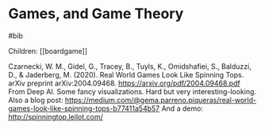 # Games, and Game Theory

#bib

Children: [[boardgame]]


Czarnecki, W. M., Gidel, G., Tracey, B., Tuyls, K., Omidshafiei, S., Balduzzi, D., & Jaderberg, M. (2020). Real World Games Look Like Spinning Tops. arXiv preprint arXiv:2004.09468.
https://arxiv.org/pdf/2004.09468.pdf
From Deep AI. Some fancy visualizations. Hard but very interesting-looking. 
Also a blog post:
https://medium.com/@gema.parreno.piqueras/real-world-games-look-like-spinning-tops-b77411a54b57
And a demo:
http://spinningtop.lejlot.com/
